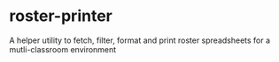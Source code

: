 # roster-printer
A helper utility to fetch, filter, format and print roster spreadsheets for a mutli-classroom environment 
